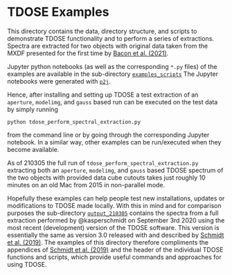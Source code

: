 # TDOSE Examples

This directory contains the data, directory structure, and scripts to demonstrate TDOSE functionality and to perform a series of extractions. Spectra are extracted for two objects with original data taken from the MXDF presented for the first time by [Bacon et al. (2021)](https://ui.adsabs.harvard.edu/abs/2021arXiv210205516B).

Jupyter python notebooks (as well as the corresponding `*.py` files) of the examples are available in the sub-directory [`examples_scripts`](https://github.com/kasperschmidt/TDOSE/tdose_examples/examples_scripts)
The Jupyter notebooks were generated with [`p2j`](https://github.com/remykarem/python2jupyter).

Hence, after installing and setting up TDOSE a test extraction of an `aperture`, `modelimg`, and `gauss` based run can be executed on the test data by simply running
```
python tdose_perform_spectral_extraction.py
```
from the command line or by going through the corresponding Jupyter notebook. In a similar way, other examples can be run/executed when they become available.

As of 210305 the full run of `tdose_perform_spectral_extraction.py` extracting both an `aperture`, `modelimg`, and `gauss` based TDOSE spectrum of the two objects with provided data cube cutouts takes just roughly 10 minutes on an old Mac from 2015 in non-parallel mode. 

Hopefully these examples can help people test new installations, updates or modifications to TDOSE made locally. With this in mind and for comparison purposes the sub-directory [`output_210305`](https://github.com/kasperschmidt/TDOSE/tdose_examples/output_210305/) contains the spectra from a full extraction performed by @kasperschmidt on September 3rd 2020 using the most recent (development) version of the TDOSE software. This version is essentially the same as version 3.0 released with and described by [Schmidt et al. (2019)](http://ui.adsabs.harvard.edu/abs/2019arXiv190605891S). The examples of this directory therefore compliments the appendices of [Schmidt et al. (2019)](http://ui.adsabs.harvard.edu/abs/2019arXiv190605891S) and the header of the individual TDOSE functions and scripts, which provide useful commands and approaches for using TDOSE.

